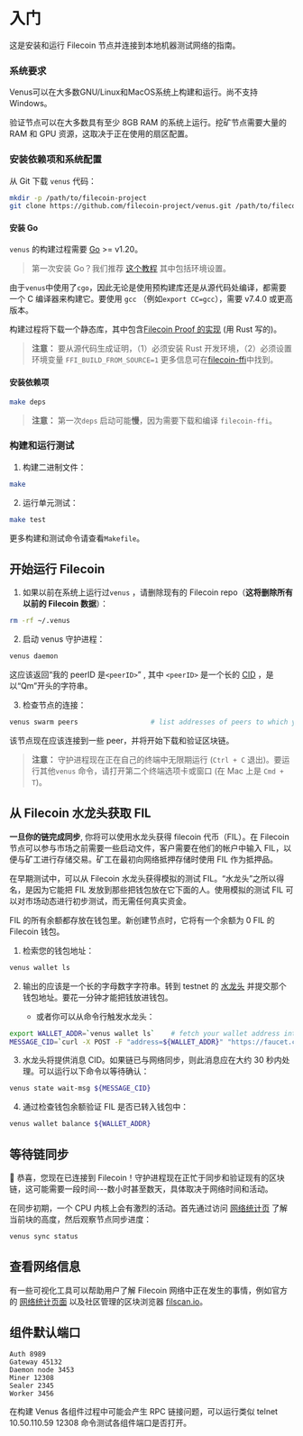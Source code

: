 # 入门

这是安装和运行 Filecoin 节点并连接到本地机器测试网络的指南。

### 系统要求

Venus可以在大多数GNU/Linux和MacOS系统上构建和运行。尚不支持Windows。

验证节点可以在大多数具有至少 8GB RAM 的系统上运行。挖矿节点需要大量的 RAM 和 GPU 资源，这取决于正在使用的扇区配置。

### 安装依赖项和系统配置

从 Git 下载 `venus` 代码：

```sh
mkdir -p /path/to/filecoin-project
git clone https://github.com/filecoin-project/venus.git /path/to/filecoin-project/venus
```

#### 安装 Go

`venus` 的构建过程需要 [Go](https://golang.org/doc/install) >= v1.20。

> 第一次安装 Go？我们推荐 [这个教程](https://www.ardanlabs.com/blog/2016/05/installing-go-and-your-workspace.html) 其中包括环境设置。

由于`venus`中使用了`cgo`，因此无论是使用预构建库还是从源代码处编译，都需要一个 C 编译器来构建它。要使用 `gcc` （例如`export CC=gcc`），需要 v7.4.0 或更高版本。

构建过程将下载一个静态库，其中包含[Filecoin Proof 的实现](https://github.com/filecoin-project/rust-fil-proofs) (用 Rust 写的)。

> **注意：** 要从源代码生成证明，（1）必须安装 Rust 开发环境，（2）必须设置环境变量 `FFI_BUILD_FROM_SOURCE=1` 更多信息可在[filecoin-ffi](https://github.com/filecoin-project/filecoin-ffi)中找到。

#### 安装依赖项

```sh
make deps
```

 > **注意：** 第一次`deps` 启动可能**慢**，因为需要下载和编译 `filecoin-ffi`。

### 构建和运行测试

1. 构建二进制文件：
```sh
make
```

2. 运行单元测试：

```sh
make test
```

更多构建和测试命令请查看`Makefile`。

## 开始运行 Filecoin

1. 如果以前在系统上运行过`venus` ，请删除现有的 Filecoin repo（**这将删除所有以前的 Filecoin 数据**）：
```sh
rm -rf ~/.venus
```

2. 启动 venus 守护进程：
```sh
venus daemon
```
    
这应该返回“我的 peerID 是`<peerID>`” , 其中 `<peerID>` 是一个长的 [CID](https://github.com/filecoin-project/specs/blob/master/definitions.md#cid) ，是以“Qm”开头的字符串。

3. 检查节点的连接：
```sh
venus swarm peers                  # list addresses of peers to which you're connected
```

该节点现在应该连接到一些 peer，并将开始下载和验证区块链。

 > **注意：** 守护进程现在正在自己的终端中无限期运行 (`Ctrl + C` 退出)。要运行其他`venus` 命令，请打开第二个终端选项卡或窗口 (在 Mac 上是 `Cmd + T`)。


## 从 Filecoin 水龙头获取 FIL

**一旦你的链完成同步**, 你将可以使用水龙头获得 filecoin 代币（FIL）。在 Filecoin 节点可以参与市场之前需要一些启动文件，客户需要在他们的帐户中输入 FIL，以便与矿工进行存储交易。矿工在最初向网络抵押存储时使用 FIL 作为抵押品。

在早期测试中，可以从 Filecoin 水龙头获得模拟的测试 FIL。“水龙头”之所以得名，是因为它能把 FIL 发放到那些把钱包放在它下面的人。使用模拟的测试 FIL 可以对市场动态进行初步测试，而无需任何真实资金。

FIL 的所有余额都存放在钱包里。新创建节点时，它将有一个余额为 0 FIL 的 Filecoin 钱包。

1. 检索您的钱包地址：
```sh
venus wallet ls
```
    
2. 输出的应该是一个长的字母数字字符串。转到 testnet 的 [水龙头](https://faucet.calibration.fildev.network/) 并提交那个钱包地址。要花一分钟才能把钱放进钱包。

    * 或者你可以从命令行触发水龙头：
```sh
export WALLET_ADDR=`venus wallet ls`    # fetch your wallet address into a handy variable
MESSAGE_CID=`curl -X POST -F "address=${WALLET_ADDR}" "https://faucet.calibration.fildev.network/send"`
```
        
3. 水龙头将提供消息 CID。如果链已与网络同步，则此消息应在大约 30 秒内处理。可以运行以下命令以等待确认：

```sh
venus state wait-msg ${MESSAGE_CID}
```

4. 通过检查钱包余额验证 FIL 是否已转入钱包中：

```sh
venus wallet balance ${WALLET_ADDR}
```
    
## 等待链同步
🎉 恭喜，您现在已连接到 Filecoin！守护进程现在正忙于同步和验证现有的区块链，这可能需要一段时间---数小时甚至数天，具体取决于网络时间和活动。

在同步初期，一个 CPU 内核上会有激烈的活动。首先通过访问 [网络统计页](https://stats.testnet.filecoin.io) 了解当前块的高度，然后观察节点同步进度：
```sh
venus sync status
````

## 查看网络信息

有一些可视化工具可以帮助用户了解 Filecoin 网络中正在发生的事情，例如官方的 [网络统计页面](http://stats.testnet.filecoin.io/) 以及社区管理的区块浏览器 [filscan.io](https://filscan.io)。

## 组件默认端口

```shell
Auth 8989
Gateway 45132
Daemon node 3453
Miner 12308
Sealer 2345
Worker 3456
```

在构建 Venus 各组件过程中可能会产生 RPC 链接问题，可以运行类似 telnet 10.50.110.59 12308 命令测试各组件端口是否打开。
